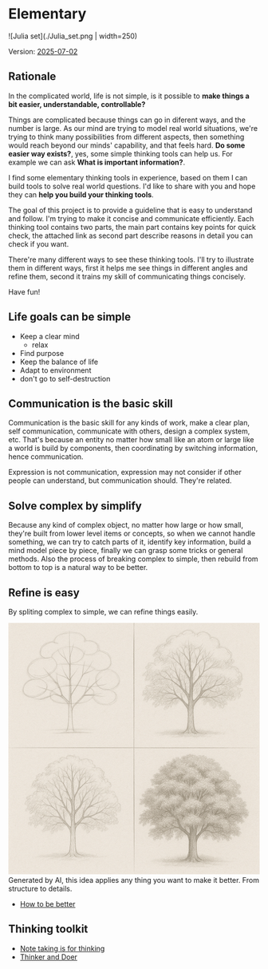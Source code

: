 # Elementary

![Julia set](./Julia_set.png | width=250)

Version: [2025-07-02](https://kaimingtao.github.io/Elementary/)

## Rationale

In the complicated world, life is not simple, is it possible to **make things a bit easier, understandable, controllable?**

Things are complicated because things can go in diferent ways, and the number is large. As our mind are trying to model real world situations, we're trying to think many possibilities from different aspects, then something would reach beyond our minds' capability, and that feels hard. **Do some easier way exists?**, yes, some simple thinking tools can help us. For example we can ask **What is important information?**.

I find some elementary thinking tools in experience, based on them I can build tools to solve real world questions. I'd like to share with you and hope they can **help you build your thinking tools**.

The goal of this project is to provide a guideline that is easy to understand and follow. I'm trying to make it concise and communicate efficiently. Each thinking tool contains two parts, the main part contains key points for quick check, the attached link as second part describe reasons in detail you can check if you want.

There're many different ways to see these thinking tools. I'll try to illustrate them in different ways, first it helps me see things in different angles and refine them, second it trains my skill of communicating things concisely.

Have fun!


## Life goals can be simple

- Keep a clear mind
    - relax
- Find purpose
- Keep the balance of life
- Adapt to environment
- don't go to self-destruction

## Communication is the basic skill

Communication is the basic skill for any kinds of work, make a clear plan, self communication, communicate with others, design a complex system, etc. That's because an entity no matter how small like an atom or large like a world is build by components, then coordinating by switching information, hence communication.

Expression is not communication, expression may not consider if other people can understand, but communication should. They're related.

## Solve complex by simplify

Because any kind of complex object, no matter how large or how small, they're built from lower level items or concepts, so when we cannot handle something, we can try to catch parts of it, identify key information, build a mind model piece by piece, finally we can grasp some tricks or general methods. Also the process of breaking complex to simple, then rebuild from bottom to top is a natural way to be better.

## Refine is easy

By spliting complex to simple, we can refine things easily.

![Refinement](refinement.png)
Generated by AI, this idea applies any thing you want to make it better. From structure to details.

- [How to be better](./how-to-be-better/how-to-be-better.md)


## Thinking toolkit

- [Note taking is for thinking](./Note-taking-is-for-thinking.md)
- [Thinker and Doer](./thinker-and-doer/thinker-and-doer.md)
